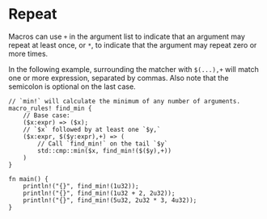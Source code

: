 # Repeat

Macros can use `+` in the argument list to indicate that an argument may
repeat at least once, or `*`, to indicate that the argument may repeat zero or
more times.

In the following example, surrounding the matcher with `$(...),+` will
match one or more expression, separated by commas.
Also note that the semicolon is optional on the last case.

```rust,editable
// `min!` will calculate the minimum of any number of arguments.
macro_rules! find_min {
    // Base case:
    ($x:expr) => ($x);
    // `$x` followed by at least one `$y,`
    ($x:expr, $($y:expr),+) => (
        // Call `find_min!` on the tail `$y`
        std::cmp::min($x, find_min!($($y),+))
    )
}

fn main() {
    println!("{}", find_min!(1u32));
    println!("{}", find_min!(1u32 + 2, 2u32));
    println!("{}", find_min!(5u32, 2u32 * 3, 4u32));
}
```
